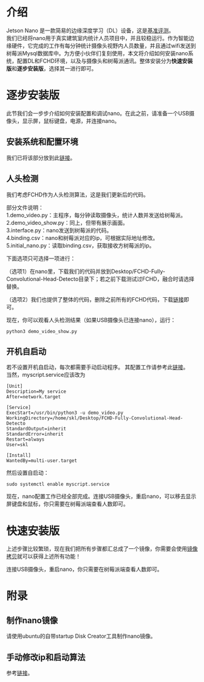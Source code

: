 # 介绍
Jetson Nano 是一款简易的边缘深度学习（DL）设备，这是[基准评测](http://finance.sina.com.cn/stock/relnews/us/2019-10-24/doc-iicezzrr4560753.shtml)。  
我们已经将nano用于真实建筑室内统计人员项目中，并且较稳运行。作为智能边缘硬件，它完成的工作有每分钟统计摄像头视野内人员数量，并且通过wifi发送到树莓派Mysql数据库中。为方便小伙伴们复刻使用，本文将介绍如何安装nano系统，配置DL和FCHD环境，以及与摄像头和树莓派通讯。整体安装分为**快速安装版**和**逐步安装版**，选择其一进行即可。


# 逐步安装版
此节我们会一步步介绍如何安装配置和调试nano。在此之前，请准备一个USB摄像头，显示屏，鼠标键盘，电源，并连接nano。

## 安装系统和配置环境

我们已将该部分放到此[链接](https://blog.csdn.net/qq_32747775/article/details/105716591?spm=1001.2014.3001.5501)。

## 人头检测

我们考虑FCHD作为人头检测算法，这是我们更新后的代码。

部分文件说明：  
1.demo_video.py：主程序，每分钟读取摄像头，统计人数并发送给树莓派。  
2.demo_video_show.py：同上，但带有展示画面。   
3.interface.py：nano发送到树莓派的代码。  
4.binding.csv：nano和树莓派对应的ip，可根据实际地址修改。  
5.initial_nano.py：读取binding.csv，获取接收方树莓派的ip。

下面选项只可选择一项进行：

（选项1）在nano里，下载我们的代码并放到Desktop/FCHD-Fully-Convolutional-Head-Detecto目录下；若之前下载测试过FCHD，融合时请选择替换。

（选项2）我们也提供了整体的代码，删除之前所有的FCHD代码，下载[链接](https://cloud.tsinghua.edu.cn/d/389746fe05f442d08bd5/)即可。


现在，你可以观看人头检测结果（如果USB摄像头已连接nano），运行：

    python3 demo_video_show.py


## 开机自启动
若不设置开机自启动，每次都需要手动启动程序。
其配置工作请参考此[链接](https://shumeipai.nxez.com/2020/06/30/linux-usage-systemd.html)。  
当然，myscript.service应该改为

    [Unit]
    Description=My service
    After=network.target
    
    [Service]
    ExecStart=/usr/bin/python3 -u demo_video.py
    WorkingDirectory=/home/skl/Desktop/FCHD-Fully-Convolutional-Head-Detecto
    StandardOutput=inherit
    StandardError=inherit
    Restart=always
    User=skl
  
    [Install]
    WantedBy=multi-user.target
  
然后设置自启动：

    sudo systemctl enable myscript.service
    
现在，nano配置工作已经全部完成。连接USB摄像头，重启nano，可以移去显示屏键盘和鼠标，你只需要在树莓派端查看人数即可。

# 快速安装版

上述步骤比较繁琐，现在我们把所有步骤都汇总成了一个镜像，你需要会使用[镜像拷贝](https://www.cnblogs.com/mr-bike/p/10590275.html)就可以获得上述所有功能！

连接USB摄像头，重启nano，你只需要在树莓派端查看人数即可。


# 附录

## 制作nano镜像

请使用ubuntu的自带startup Disk Creator工具制作nano镜像。


## 手动修改ip和启动算法

参考[链接](https://cloud.tsinghua.edu.cn/f/56b314cadb7443a189a8/)。

